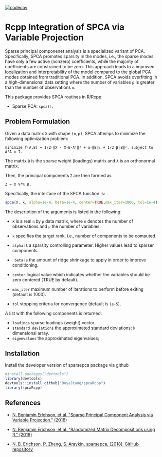 <!-- badges: start -->
[![codecov](https://codecov.io/gh/BoyaJiang/spcaRcpp/branch/main/graph/badge.svg?token=K67GNXHLD4)](https://codecov.io/gh/BoyaJiang/spcaRcpp)
<!-- badges: end -->

# Rcpp Integration of SPCA via Variable Projection

Sparse principal componenet analysis is a specialized variant of PCA. Specifically, SPCA promotes sparsity
in the modes, i.e., the sparse modes have only a few active (nonzero) coefficients, while the majority of coefficients
are constrained to be zero. This approach leads to a improved localization and interpretability of the model
compared to the global PCA modes obtained from traditional PCA. In addition, SPCA avoids overfitting in a 
high-dimensional data setting where the number of variables ``p`` is greater than the number of observations ``n``.

This package provides SPCA routines in R/Rcpp:
 
* Sparse PCA: ``spca()``.

## Problem Formulation

Given a data matrix ``X`` with shape ``(m,p)``, SPCA attemps to minimize the following
optimization problem:

```
minimize f(A,B) = 1/2⋅‖X - X⋅B⋅Aᵀ‖² + α⋅‖B‖₁ + 1/2⋅β‖B‖², subject to AᵀA = I.
```

The matrix ``B`` is the sparse weight (loadings) matrix and ``A`` is an orthonormal matrix.

Then, the principal components ``Z`` are then formed as

```
Z = X %*% B.
```

Specifically, the interface of the SPCA function is:

```R
spca(X, k, alpha=1e-4, beta=1e-4, center=TRUE,max_iter=1000, tol=1e-4)
```
The description of the arguments is listed in the following:

* ``X`` is a real ``n`` by ``p`` data matrix, where ``n`` denotes the number of observations and ``p`` the number of variables.

* ``k`` specifies the target rank, i.e., number of components to be computed.

* ``alpha`` is a sparsity controlling parameter. Higher values lead to sparser components.

* `` beta`` is the amount of ridge shrinkage to apply in order to improve conditioning.

* ``center`` logical value which indicates whether the variables should be zero centered (TRUE by default).

* ``max_iter`` maximum number of iterations to perform before exiting (default is 1000).

* ``tol`` stopping criteria for convergence (default is ``1e-5``).

A list with the following components is returned:

* ``loadings`` sparse loadings (weight) vector.
* ``standard deviations`` the approximated standard deviations; ``k`` dimensional array.
* ``eigenvalues`` the approximated eigenvalues; 

## Installation

Install the developer version of sparsepca package via github
```R
#install.packages("devtools")
library(devtools)
devtools::install_github("BoyaJiang/spcaRcpp")
library(spcaRcpp)
```

## References

* [N. Benjamin Erichson, et al. "Sparse Principal Component Analysis via Variable Projection." (2018)](https://arxiv.org/abs/1804.00341)

* [N. Benjamin Erichson, et al. "Randomized Matrix Decompositions using R." (2016)](http://arxiv.org/abs/1608.02148)

* [N. B. Erichson, P. Zheng, S. Aravkin, sparsepca, (2018), GitHub repository](https://github.com/erichson/spca) 
